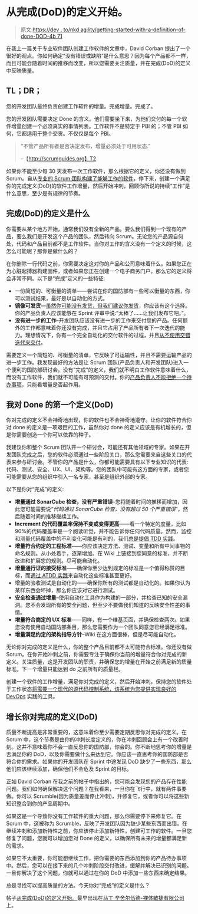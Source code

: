 # 从完成(DoD)的定义开始。

> 原文:[https://dev . to/nkd agility/getting-started-with-a-definition-of-done-DOD-4b 71](https://dev.to/nkdagility/getting-started-with-a-definition-of-done-dod-4b71)

在我上一篇关于专业软件团队创建工作软件的文章中，David Corban 提出了一个很好的观点。你如何确定“没有错误或缺陷”是什么意思？因为每个产品都不一样，而且可能会随着时间的推移而改变，所以您需要关注质量，并在完成(DoD)的定义中反映质量。

## TL；DR；

您的开发团队最终负责创建工作软件的增量。完成增量。完成了。

您的开发团队需要决定 Done 的含义。他们需要坐下来，为他们交付的每一个软件增量创建一个必须真实的事情列表。工作软件不是特定于 PBI 的；不管 PBI 如何，它都适用于整个交货。不仅仅是每个 PBI。

> "不管产品所有者是否决定发布，增量必须处于可用状态."
> 
> –【http://scrumguides.org】T2

如果你不能至少每 30 天发布一次工作软件，那么根据它的定义，你还没有做到 Scrum。自从[专业的 Scrum 团队构建了能够工作的软件](https://dev.to/nkdagility/professional-scrum-teams-build-software-that-works-l1l)，停下来，创建一个满足你的完成定义(DoD)的软件工作增量，然后开始冲刺，回顾你所说的持续“工作”是什么意思，至少是有规律的节奏。

## [](#what-is-a-definition-of-done-dod)完成(DoD)的定义是什么

你需要从某个地方开始，通常我们没有全新的产品。要么我们得到一个现有的产品，要么我们是开发这个产品的团队，然后转向 Scrum。无论您的产品源自何处，代码和产品目前都不是工作软件。当你对工作的含义没有一个定义的时候，这怎么可能呢？那你是做什么的？

在你删除一行代码之前，你需要决定这对你的产品和公司意味着什么。如果您正在为心脏起搏器构建固件，或者如果您正在创建一个电子商务门户，那么它的定义将会非常不同。以下是“完成”定义的一些特征:

*   一份简短的、可衡量的清单——尝试在你的国防部有一些可以衡量的东西，你可以测试结果，最好是以自动化的方式。
*   **镜像可发货**—[虽然你可能没有发货，但我们建议你发货](https://nkdagility.com/continuous-deliver-sprint/)，你应该有这个选择。你的产品负责人应该能够在 Sprint 评审中说:“太棒了……让我们发布它吧。”。
*   **没有进一步的工作**–开发团队应该没有进一步的工作来交付您的产品。任何额外的工作都意味着你还没有完成，并且它占用了产品所有者下一次迭代的能力。理想情况下，你有一个完全自动化的交付软件的过程，并且[从不使用交错迭代来交付](https://dev.to/nkdagility/a-better-way-than-staggered-iterations-for-delivery-2maf)。

需要定义一个简短的、可衡量的清单，它反映了可运输性，并且不需要运输产品的进一步工作。我发现最好的方法是让 Scrum 团队(产品负责人和开发团队)进入一个便利的国防部研讨会。没有“完成”的定义，我们就不明白工作软件意味着什么，而没有工作软件，我们就不可能有可预测的交付。你的[产品负责人不能拒绝一个待办事项](https://dev.to/nkdagility/the-fallacy-of-the-rejected-backlog-item-2jnc)，只能看增量是否起作用。

## [](#my-first-definition-of-done-dod)我对 Done 的第一个定义(DoD)

你对完成的定义不会神奇地出现，你的软件也不会神奇地遵守。让你的软件符合你对 done 的定义是一项艰巨的工作，虽然你对 done 的定义应该是有机增长的，但是你需要创造一个你可以依靠的种子。

我建议你和整个 Scrum 团队开一个研讨会，可能还有其他领域的专家。如果在开发团队完成之后，您的软件必须通过一些阶段关口，那么您需要来自这些关口的代表来参与研讨会。不管你的产品是什么，你都可能需要具有以下专业知识的代表:代码、测试、安全、UX、UI、架构等。您的团队中可能有这方面的专家，或者您可能需要从您的组织中引入一名专家，甚至是组织外部的专家。

以下是你对“完成”的定义:

*   **增量通过 SonarCube 检查，没有严重错误**–您将随着时间的推移而增加，因此您可能需要说“*代码通过 SonarCube 检查，没有超过 50 个严重错误*”，然后随着时间的推移继续工作。
*   **Increment 的代码覆盖率保持不变或变得更高**——看一个特定的度量，比如 90%的代码覆盖率是一个阅读听觉，并不能告诉你任何代码质量。然而，监控和测量代码覆盖中的不利变化可能是有利的，我们[总是提倡 TDD 实践](https://dev.to/nkdagility/you-are-doing-it-wrong-if-you-are-not-using-test-first-17af)。
*   **增量符合约定的工程标准**——你应该决定方法、测试、变量和所有中间事物的命名规则。从小处着手，逐渐增加。在 Wiki 上链接到您同意的标准，并不断改进和扩展您的规则。尽可能自动化。
*   **增量通行证的接受标准**——确保你至少达到规定的标准是一个值得称赞的目标，而[通过 ATDD 实践](https://dev.to/nkdagility/you-are-doing-it-wrong-if-you-are-not-using-test-first-17af)来自动化这些标准甚至更好。
*   增量的验收测试是自动化的——确保你所有的测试都是自动化的。如果你认为某样东西会坏掉，那么你应该对它进行测试。
*   **安全检查通过增量**–使用自动化工具作为构建的一部分，并检查已知的安全漏洞。您不会发现所有的安全问题，但至少不要做我们知道的反映安全性差的事情。
*   **增量符合商定的 UX 标准**——同样，有一个维基页面，并确保检查两次。如果您没有使用自动国防部条目，那么您需要作为一个团队同意您已经满足标准。
*   **增量满足约定的架构指导方针**–Wiki 在这方面很棒，但是尽可能自动化。

无论你对完成的定义是什么，你的整个产品目前都不太可能符合标准。你还没有做 Scrum。在你开始冲刺之前，你需要专注于确保你当前的增量符合你对完成的新定义。关注质量，这是开发团队的职责，并确保您的增量在开始之前满足新的质量标准。下一个增量只能达到 do 之前所有的质量栏。

创建一个软件的工作增量，满足你对完成的定义，然后开始冲刺。保持您的软件处于工作状态[将需要一个现代的源代码控制系统，该系统为您提供实现良好的 DevOps](https://dev.to/nkdagility/getting-started-with-a-modern-source-control-system-and-devops-3jcf) 实践的工具。

## [](#growing-your-definition-of-done-dod)增长你对完成的定义(DoD)

质量不断提高是非常重要的，这意味着你至少需要定期反思你对完成的定义。在 Scrum 中，这个节奏是由你的冲刺长度定义的，你在冲刺回顾会上有一个改善时刻。这并不意味着你不会一直反思你的国防部，你会的。你不断地思考你的增量是否满足你的 DoD，以及你需要做什么来达到它。你应该一直思考你的国防部是否符合你的需求。如果你的开发团队在 Sprint 中途发现 DoD 缺少了一些东西，那么他们应该继续添加，确保他们不会危及 Sprint 的目标。

正如 David Corban 在我之前的帖子中指出的，您可能会发现您的产品存在性能问题。我们如何确保解决这个问题？在我看来，一旦你在飞行中，就有两件事要做。你可以 Scrumble(因为质量差而停止冲刺)，并修复它，或者你可以将这些新知识整合到你的产品周期中。

如果这是一个导致你没有工作软件的重大问题，那么你需要停下来修复它。在 Scrum 中，这被称为 Scrumble，反映了开发团队因为缺少某些东西而出错。在继续冲刺和添加新特性之前，你应该停止添加新特性，创建可工作的软件。一旦您修复了问题，您就可以增加您对 Done 的定义，以确保所有未来的增量都满足新的需求。

如果它不太重要，你可能想继续工作，把你需要的东西添加到你的产品待办事项中。然后，您可以在接下来的几个冲刺阶段交付改进，缓解并解决已识别的问题。一旦你解决了这个问题，你就可以通过在你的 DoD 中添加一些东西来确定结果。

总是寻找可以提高质量的方法。今天你对“完成”的定义是什么？

帖子[从完成(DoD)的定义开始。](https://nkdagility.com/getting-started-definition-done-dod/)最早出现在[马丁·辛舍尔伍德-裸体敏捷有限公司](https://nkdagility.com)上。